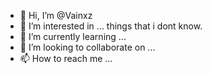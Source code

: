 - 👋 Hi, I’m @Vainxz
- 👀 I’m interested in ... things that i dont know.
- 🌱 I’m currently learning ... 
- 💞️ I’m looking to collaborate on ...
- 📫 How to reach me ...

<!---
Vainxz/Vainxz is a ✨ special ✨ repository because its `README.md` (this file) appears on your GitHub profile.
You can click the Preview link to take a look at your changes.
--->

